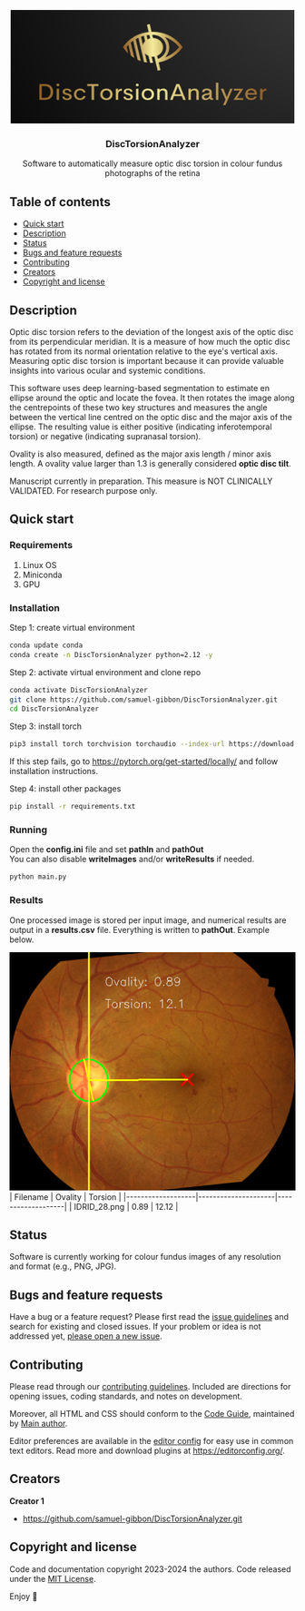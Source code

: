 <p align="center">
  <a href="images/LOGO.png">
    <img src="images/LOGO.png" alt="DiscTorsionAnalyzer" width=500 height=200>
  </a>

  <h3 align="center">DiscTorsionAnalyzer</h3>

  <p align="center">
    Software to automatically measure optic disc torsion in colour fundus photographs of the retina
    <br>
</p>


## Table of contents

- [Quick start](#quick-start)
- [Description](#description)
- [Status](#status)
- [Bugs and feature requests](#bugs-and-feature-requests)
- [Contributing](#contributing)
- [Creators](#creators)
- [Copyright and license](#copyright-and-license)

## Description

Optic disc torsion refers to the deviation of the longest axis of the optic disc from its perpendicular meridian. It is a measure of how much the optic disc has rotated from its normal orientation relative to the eye's vertical axis. Measuring optic disc torsion is important because it can provide valuable insights into various ocular and systemic conditions.<br>

This software uses deep learning-based segmentation to estimate en ellipse around the optic and locate the fovea. It then rotates the image along the centrepoints of these two key structures and measures the angle between the vertical line centred on the optic disc and the major axis of the ellipse. The resulting value is either positive (indicating inferotemporal torsion) or negative (indicating supranasal torsion). <br>

Ovality is also measured, defined as the major axis length / minor axis length. A ovality value larger than 1.3 is generally considered **optic disc tilt**. <br>

Manuscript currently in preparation. This measure is NOT CLINICALLY VALIDATED. For research purpose only. 

## Quick start

### Requirements

1. Linux OS
2. Miniconda
3. GPU

### Installation

Step 1: create virtual environment
```bash
conda update conda
conda create -n DiscTorsionAnalyzer python=2.12 -y
```

Step 2: activate virtual environment and clone repo
```bash
conda activate DiscTorsionAnalyzer
git clone https://github.com/samuel-gibbon/DiscTorsionAnalyzer.git
cd DiscTorsionAnalyzer
```

Step 3: install torch
```bash
pip3 install torch torchvision torchaudio --index-url https://download.pytorch.org/whl/cu118
```
If this step fails, go to https://pytorch.org/get-started/locally/ and follow installation instructions.

Step 4: install other packages
```bash
pip install -r requirements.txt
```
### Running

Open the **config.ini** file and set **pathIn** and **pathOut** <br> 
You can also disable **writeImages** and/or **writeResults** if needed.

```bash
python main.py
```
### Results

One processed image is stored per input image, and numerical results are output in a **results.csv** file. Everything is written to **pathOut**. Example below.

![alt text](images/IDRiD_28_output.png)
| Filename          | Ovality             | Torsion           |
|-------------------|---------------------|-------------------|
| IDRID_28.png      | 0.89                | 12.12             |

## Status

Software is currently working for colour fundus images of any resolution and format (e.g., PNG, JPG).<br>

## Bugs and feature requests

Have a bug or a feature request? Please first read the [issue guidelines](https://github.com/samuel-gibbon/DiscTorsionAnalyzer/blob/main/CONTRIBUTING.md) and search for existing and closed issues. If your problem or idea is not addressed yet, [please open a new issue](https://github.com/samuel-gibbon/DiscTorsionAnalyzer/issues/new).

## Contributing

Please read through our [contributing guidelines](https://reponame/blob/master/CONTRIBUTING.md). Included are directions for opening issues, coding standards, and notes on development.

Moreover, all HTML and CSS should conform to the [Code Guide](https://github.com/mdo/code-guide), maintained by [Main author](https://github.com/usernamemainauthor).

Editor preferences are available in the [editor config](https://reponame/blob/master/.editorconfig) for easy use in common text editors. Read more and download plugins at <https://editorconfig.org/>.

## Creators

**Creator 1**

- <https://github.com/samuel-gibbon/DiscTorsionAnalyzer.git>

## Copyright and license

Code and documentation copyright 2023-2024 the authors. Code released under the [MIT License](https://reponame/blob/master/LICENSE).

Enjoy :metal:
